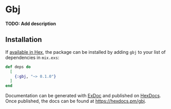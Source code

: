 # Gbj

**TODO: Add description**

## Installation

If [available in Hex](https://hex.pm/docs/publish), the package can be installed
by adding `gbj` to your list of dependencies in `mix.exs`:

```elixir
def deps do
  [
    {:gbj, "~> 0.1.0"}
  ]
end
```

Documentation can be generated with [ExDoc](https://github.com/elixir-lang/ex_doc)
and published on [HexDocs](https://hexdocs.pm). Once published, the docs can
be found at <https://hexdocs.pm/gbj>.

